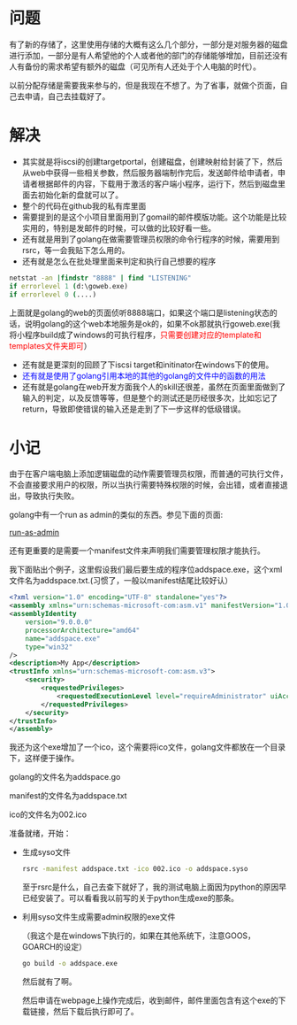 # 问题

有了新的存储了，这里使用存储的大概有这么几个部分，一部分是对服务器的磁盘进行添加，一部分是有人希望他的个人或者他的部门的存储能够增加，目前还没有人有备份的需求希望有额外的磁盘（可见所有人还处于个人电脑的时代）。

以前分配存储是需要我来参与的，但是我现在不想了。为了省事，就做个页面，自己去申请，自己去挂载好了。

# 解决

- 其实就是将iscsi的创建targetportal，创建磁盘，创建映射给封装了下，然后从web中获得一些相关参数，然后服务器端制作完后，发送邮件给申请者，申请者根据邮件的内容，下载用于激活的客户端小程序，运行下，然后到磁盘里面去初始化新的盘就可以了。
- 整个的代码在github我的私有库里面
- 需要提到的是这个小项目里面用到了gomail的邮件模版功能。这个功能是比较实用的，特别是发邮件的时候，可以做的比较好看一些。
- 还有就是用到了golang在做需要管理员权限的命令行程序的时候，需要用到rsrc，等一会我贴下怎么用的。
- 还有就是怎么在批处理里面来判定和执行自己想要的程序

```bat
netstat -an |findstr "8888" | find "LISTENING"
if errorlevel 1 (d:\goweb.exe)
if errorlevel 0 (....)
```

​	上面就是golang的web的页面侦听8888端口，如果这个端口是listening状态的话，说明golang的这个web本地服务是ok的，如果不ok那就执行goweb.exe(我将小程序build成了windows的可执行程序，<font color="red">只需要创建对应的template和templates文件夹即可</font>）

- 还有就是更深刻的回顾了下iscsi target和initinator在windows下的使用。
- <font color="blue">还有就是使用了golang引用本地的其他的golang的文件中的函数的用法</font>
- 还有就是golang在web开发方面我个人的skill还很差，虽然在页面里面做到了输入的判定，以及反馈等等，但是整个的测试还是历经很多次，比如忘记了return，导致即使错误的输入还是走到了下一步这样的低级错误。

# 小记

由于在客户端电脑上添加逻辑磁盘的动作需要管理员权限，而普通的可执行文件，不会直接要求用户的权限，所以当执行需要特殊权限的时候，会出错，或者直接退出，导致执行失败。

golang中有一个run as admin的类似的东西。参见下面的页面:

<a href="https://github.com/mozey/run-as-admin">run-as-admin</a>

还有更重要的是需要一个manifest文件来声明我们需要管理权限才能执行。

我下面贴出个例子，这里假设我们最后要生成的程序位addspace.exe，这个xml文件名为addspace.txt.(习惯了，一般以manifest结尾比较好认）

```xml
<?xml version="1.0" encoding="UTF-8" standalone="yes"?>
<assembly xmlns="urn:schemas-microsoft-com:asm.v1" manifestVersion="1.0">
<assemblyIdentity
    version="9.0.0.0"
    processorArchitecture="amd64"
    name="addspace.exe"
    type="win32"
/>
<description>My App</description>
<trustInfo xmlns="urn:schemas-microsoft-com:asm.v3">
    <security>
        <requestedPrivileges>
            <requestedExecutionLevel level="requireAdministrator" uiAccess="false"/>
        </requestedPrivileges>
    </security>
</trustInfo>
</assembly>
```

我还为这个exe增加了一个ico，这个需要将ico文件，golang文件都放在一个目录下，这样便于操作。

golang的文件名为addspace.go

manifest的文件名为addspace.txt

ico的文件名为002.ico

准备就绪，开始：

- 生成syso文件

  ```bash
  rsrc -manifest addspace.txt -ico 002.ico -o addspace.syso
  ```

  至于rsrc是什么，自己去查下就好了，我的测试电脑上面因为python的原因早已经安装了。可以看看我以前写的关于python生成exe的那条。

  

- 利用syso文件生成需要admin权限的exe文件

  （我这个是在windows下执行的，如果在其他系统下，注意GOOS，GOARCH的设定）

  ```bash
  go build -o addspace.exe
  ```

  然后就有了啊。

  然后申请在webpage上操作完成后，收到邮件，邮件里面包含有这个exe的下载链接，然后下载后执行即可了。

  